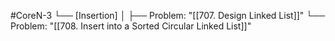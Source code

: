 #CoreN-3
└── [Insertion]
    │
    ├── Problem: "[[707. Design Linked List]]"
    └── Problem: "[[708. Insert into a Sorted Circular Linked List]]"